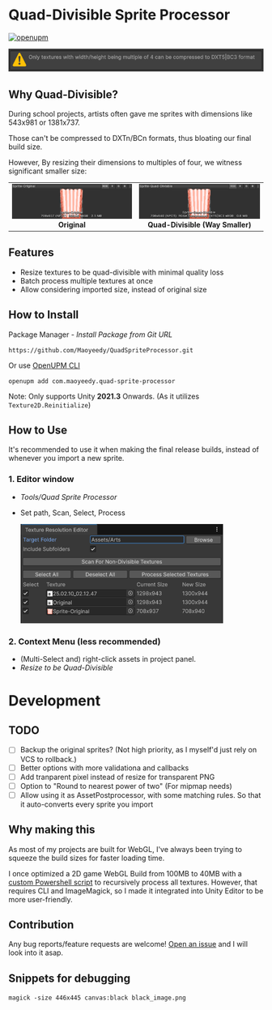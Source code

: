 # Quad-Divisible Sprite Processor

[![openupm](https://img.shields.io/npm/v/com.maoyeedy.quad-sprite-processor?label=openupm&registry_uri=https://package.openupm.com)](https://openupm.com/packages/com.maoyeedy.quad-sprite-processor/)

<img src="Documentation~/editor-warning.png" width="600" alt="Editor Warning"/>

## Why Quad-Divisible?

During school projects, artists often gave me sprites with dimensions like 543x981 or 1381x737. 

Those can't be compressed to DXTn/BCn formats, thus bloating our final build size.

However, By resizing their dimensions to multiples of four, we witness significant smaller size:

<div align="center">
  <table>
    <tr>
      <td align="center"><img src="Documentation~/size-original.png" width="400" alt="Original texture"/><br><b>Original</b></td>
      <td align="center"><img src="Documentation~/size-quad-divisible.png" width="400" alt="Quad-divisible texture"/><br><b>Quad-Divisible (Way Smaller)</b></td>
    </tr>
  </table>
</div>

## Features

- Resize textures to be quad-divisible with minimal quality loss
- Batch process multiple textures at once
- Allow considering imported size, instead of original size

## How to Install

Package Manager - *Install Package from Git URL*
```
https://github.com/Maoyeedy/QuadSpriteProcessor.git
```

Or use [OpenUPM CLI](https://openupm.com/packages/com.maoyeedy.quad-sprite-processor/)
```
openupm add com.maoyeedy.quad-sprite-processor
```

Note: Only supports Unity **2021.3** Onwards. (As it utilizes `Texture2D.Reinitialize`)

## How to Use

It's recommended to use it when making the final release builds, instead of whenever you import a new sprite.

### 1. Editor window
- *Tools/Quad Sprite Processor*
- Set path, Scan, Select, Process

   <img src="Documentation~/editor-window.png" width="400" alt="Editor Warning"/>

### 2. Context Menu (less recommended)
- (Multi-Select and) right-click assets in project panel.
- *Resize to be Quad-Divisible*

# Development

## TODO
- [ ] Backup the original sprites? (Not high priority, as I myself'd just rely on VCS to rollback.)
- [ ] Better options with more validationa and callbacks
- [ ] Add tranparent pixel instead of resize for transparent PNG
- [ ] Option to "Round to nearest power of two" (For mipmap needs)
- [ ] Allow using it as AssetPostprocessor, with some matching rules. So that it auto-converts every sprite you import

## Why making this

As most of my projects are built for WebGL, I've always been trying to squeeze the build sizes for faster loading time. 

I once optimized a 2D game WebGL Build from 100MB to 40MB with a [custom Powershell script](https://gist.github.com/Maoyeedy/769ad8f2f4faf3f5c219b07658bc3880) to recursively process all textures. However, that requires CLI and ImageMagick, so I made it integrated into Unity Editor to be more user-friendly.

## Contribution

Any bug reports/feature requests are welcome! [Open an issue](https://github.com/Maoyeedy/QuadSpriteProcessor/issues/new) and I will look into it asap.

## Snippets for debugging
```
magick -size 446x445 canvas:black black_image.png
```
